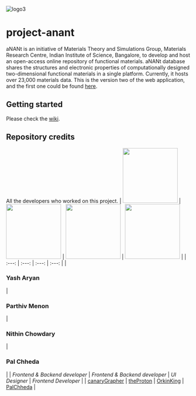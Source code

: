 
![logo3](https://user-images.githubusercontent.com/27415791/173392304-debf72eb-680a-490f-851a-868aba8ac8bf.png)

# project-anant
aNANt is an initiative of Materials Theory and Simulations Group, Materials Research Centre, Indian Institute of Science, Bangalore, to develop and host an open-access online repository of functional materials. aNANt database shares the structures and electronic properties of computationally designed two-dimensional functional materials in a single platform. Currently, it hosts over 23,000 materials data. 
This is the version two of the web application, and the first one could be found [here](https://github.com/rohith-kms/aNANt-dev/tree/main/aNANt).

## Getting started
Please check the [wiki](https://github.com/canaryGrapher/project-anant/wiki). 


## Repository credits
All the developers who worked on this project. 
| <img src="https://user-images.githubusercontent.com/27415791/173493804-2ae5da97-4cc9-4778-9325-146edfaeeba2.jpg" height="150" width="150" /> | <img src="https://user-images.githubusercontent.com/27415791/173492666-f3f2d5d1-7698-4f13-8d69-f589d2d6bcc5.jpg" height="150" width="150" /> | <img src="https://live.staticflickr.com/65535/51277676985_907bf6c921.jpg" height="150" width="150" /> | <img src="https://live.staticflickr.com/65535/51277660070_a329e2b62c.jpg" height="150" width="150" /> |
| :---: | :---: | :---: | :---: |
| <h3>Yash Aryan</h3> | <h3>Parthiv Menon</h3> | <h3>Nithin Chowdary</h3> | <h3>Pal Chheda</h3> |
| _Frontend & Backend developer_ | _Frontend & Backend developer_ | _UI Designer_ | _Frontend Developer_ |
| [canaryGrapher](https://github.com/canaryGrapher) | [theProton](https://github.com/Parthiv-M) | [OrkinKing](https://github.com/nithinchowdary007) | [PalChheda](https://github.com/PalChheda) |
